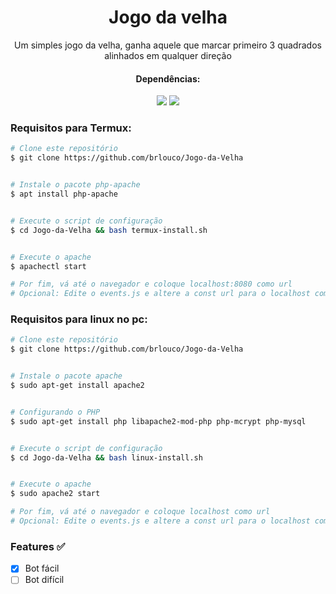 <h1 align="center">Jogo da velha</h1>
<p align="center">Um simples jogo da velha, ganha aquele que marcar primeiro 3 quadrados alinhados em qualquer direção</p>
<div align="center">
    <h4>Dependências: </h4>
    <img src="https://img.shields.io/static/v1?label=Apache&message=v2.4.35&color=D22128&style=for-the-badge&logo=apache"/>
    <img src="https://img.shields.io/static/v1?label=PHP&message=v7.2.19&color=7159c1&style=for-the-badge&logo=php"/>
</div>

### Requisitos para Termux: 

```bash
# Clone este repositório
$ git clone https://github.com/brlouco/Jogo-da-Velha


# Instale o pacote php-apache
$ apt install php-apache


# Execute o script de configuração
$ cd Jogo-da-Velha && bash termux-install.sh


# Execute o apache
$ apachectl start

# Por fim, vá até o navegador e coloque localhost:8080 como url
# Opcional: Edite o events.js e altere a const url para o localhost com a porta a ser usada pelo apache


```

### Requisitos para linux no pc:

```bash
# Clone este repositório
$ git clone https://github.com/brlouco/Jogo-da-Velha


# Instale o pacote apache
$ sudo apt-get install apache2


# Configurando o PHP
$ sudo apt-get install php libapache2-mod-php php-mcrypt php-mysql


# Execute o script de configuração
$ cd Jogo-da-Velha && bash linux-install.sh


# Execute o apache
$ sudo apache2 start

# Por fim, vá até o navegador e coloque localhost como url
# Opcional: Edite o events.js e altere a const url para o localhost com a porta a ser usada pelo apache


```

<h3>Features ✅</h3>

- [x] Bot fácil
- [ ] Bot difícil
